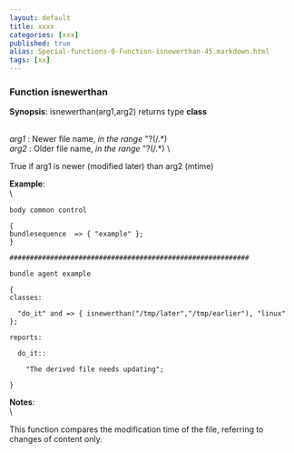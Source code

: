 ```yaml
---
layout: default
title: xxxx
categories: [xxx]
published: true
alias: Special-functions-0-Function-isnewerthan-45.markdown.html
tags: [xx]
---
```


### Function isnewerthan

**Synopsis**: isnewerthan(arg1,arg2) returns type **class**

\
 *arg1* : Newer file name, *in the range* "?(/.\*) \
 *arg2* : Older file name, *in the range* "?(/.\*) \

True if arg1 is newer (modified later) than arg2 (mtime)

**Example**:\
 \

    body common control

    {
    bundlesequence  => { "example" };
    }

    ###########################################################

    bundle agent example

    {     
    classes:

      "do_it" and => { isnewerthan("/tmp/later","/tmp/earlier"), "linux" }; 

    reports:

      do_it::

        "The derived file needs updating";

    }

**Notes**:\
 \

This function compares the modification time of the file, referring to
changes of content only.
